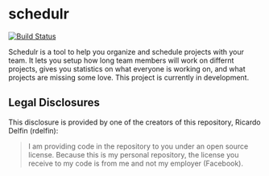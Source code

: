 # schedulr

[![Build Status](https://travis-ci.org/bunchiestudios/schedulr.svg?branch=master)](https://travis-ci.org/bunchiestudios/schedulr)

Schedulr is a tool to help you organize and schedule projects with your team. It
lets you setup how long team members will work on differnt projects, gives you
statistics on what everyone is working on, and what projects are missing some
love. This project is currently in development.

## Legal Disclosures

This disclosure is provided by one of the creators of this repository, Ricardo
Delfin (rdelfin):

> I am providing code in the repository to you under an open source license.
> Because this is my personal repository, the license you receive to my code is
> from me and not my employer (Facebook).